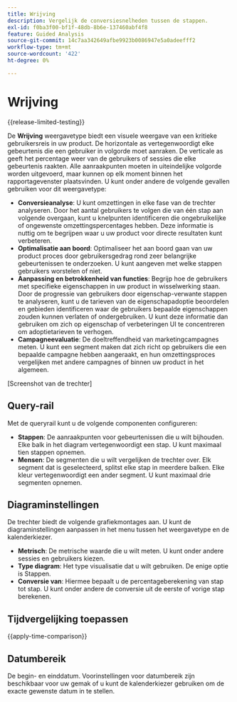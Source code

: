 ```yaml
---
title: Wrijving
description: Vergelijk de conversiesnelheden tussen de stappen.
exl-id: f0ba3f00-bf1f-48db-8b6e-137460abf4f8
feature: Guided Analysis
source-git-commit: 14c7aa342649afbe9923b0086947e5a0adeefff2
workflow-type: tm+mt
source-wordcount: '422'
ht-degree: 0%

---
```


# Wrijving

{{release-limited-testing}}

De **Wrijving** weergavetype biedt een visuele weergave van een kritieke gebruikersreis in uw product. De horizontale as vertegenwoordigt elke gebeurtenis die een gebruiker in volgorde moet aanraken. De verticale as geeft het percentage weer van de gebruikers of sessies die elke gebeurtenis raakten. Alle aanraakpunten moeten in uiteindelijke volgorde worden uitgevoerd, maar kunnen op elk moment binnen het rapportagevenster plaatsvinden. U kunt onder andere de volgende gevallen gebruiken voor dit weergavetype:

* **Conversieanalyse**: U kunt omzettingen in elke fase van de trechter analyseren. Door het aantal gebruikers te volgen die van één stap aan volgende overgaan, kunt u knelpunten identificeren die ongebruikelijke of ongewenste omzettingspercentages hebben. Deze informatie is nuttig om te begrijpen waar u uw product voor directe resultaten kunt verbeteren.
* **Optimalisatie aan boord**: Optimaliseer het aan boord gaan van uw product proces door gebruikersgedrag rond zeer belangrijke gebeurtenissen te onderzoeken. U kunt aangeven met welke stappen gebruikers worstelen of niet.
* **Aanpassing en betrokkenheid van functies**: Begrijp hoe de gebruikers met specifieke eigenschappen in uw product in wisselwerking staan. Door de progressie van gebruikers door eigenschap-verwante stappen te analyseren, kunt u de tarieven van de eigenschapadoptie beoordelen en gebieden identificeren waar de gebruikers bepaalde eigenschappen zouden kunnen verlaten of ondergebruiken. U kunt deze informatie dan gebruiken om zich op eigenschap of verbeteringen UI te concentreren om adoptietarieven te verhogen.
* **Campagneevaluatie**: De doeltreffendheid van marketingcampagnes meten. U kunt een segment maken dat zich richt op gebruikers die een bepaalde campagne hebben aangeraakt, en hun omzettingsproces vergelijken met andere campagnes of binnen uw product in het algemeen.

[Screenshot van de trechter]

## Query-rail

Met de queryrail kunt u de volgende componenten configureren:

* **Stappen**: De aanraakpunten voor gebeurtenissen die u wilt bijhouden. Elke balk in het diagram vertegenwoordigt een stap. U kunt maximaal tien stappen opnemen.
* **Mensen**: De segmenten die u wilt vergelijken de trechter over. Elk segment dat is geselecteerd, splitst elke stap in meerdere balken. Elke kleur vertegenwoordigt een ander segment. U kunt maximaal drie segmenten opnemen.

## Diagraminstellingen

De trechter biedt de volgende grafiekmontages aan. U kunt de diagraminstellingen aanpassen in het menu tussen het weergavetype en de kalenderkiezer.

* **Metrisch**: De metrische waarde die u wilt meten. U kunt onder andere sessies en gebruikers kiezen.
* **Type diagram**: Het type visualisatie dat u wilt gebruiken. De enige optie is Stappen.
* **Conversie van**: Hiermee bepaalt u de percentageberekening van stap tot stap. U kunt onder andere de conversie uit de eerste of vorige stap berekenen.

## Tijdvergelijking toepassen

{{apply-time-comparison}}

## Datumbereik

De begin- en einddatum. Voorinstellingen voor datumbereik zijn beschikbaar voor uw gemak of u kunt de kalenderkiezer gebruiken om de exacte gewenste datum in te stellen.
